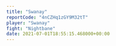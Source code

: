 ```yaml
---
title: "Swanay"
reportCode: "4nCZHq1zGY9M32tT"
player: "Swanay"
fight: "Nightbane"
date: 2021-07-01T18:55:15.468000+00:00
---
```

